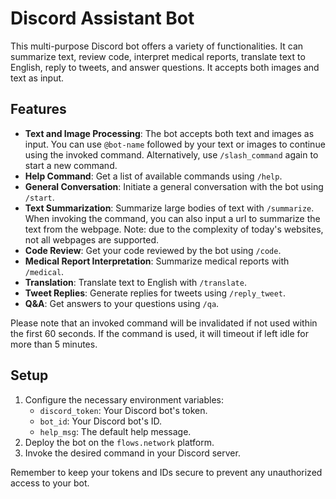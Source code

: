 # Discord Assistant Bot

This multi-purpose Discord bot offers a variety of functionalities. It can summarize text, review code, interpret medical reports, translate text to English, reply to tweets, and answer questions. It accepts both images and text as input.

## Features

- **Text and Image Processing**: The bot accepts both text and images as input. You can use `@bot-name` followed by your text or images to continue using the invoked command. Alternatively, use `/slash_command` again to start a new command.
- **Help Command**: Get a list of available commands using `/help`.
- **General Conversation**: Initiate a general conversation with the bot using `/start`.
- **Text Summarization**: Summarize large bodies of text with `/summarize`. When invoking the command, you can also input a url to summarize the text from the webpage. Note: due to the complexity of today's websites, not all webpages are supported.
- **Code Review**: Get your code reviewed by the bot using `/code`.
- **Medical Report Interpretation**: Summarize medical reports with `/medical`.
- **Translation**: Translate text to English with `/translate`.
- **Tweet Replies**: Generate replies for tweets using `/reply_tweet`.
- **Q&A**: Get answers to your questions using `/qa`.

Please note that an invoked command will be invalidated if not used within the first 60 seconds. If the command is used, it will timeout if left idle for more than 5 minutes.

## Setup

1. Configure the necessary environment variables:
   - `discord_token`: Your Discord bot's token.
   - `bot_id`: Your Discord bot's ID.
   - `help_msg`: The default help message.
2. Deploy the bot on the `flows.network` platform.
3. Invoke the desired command in your Discord server. 

Remember to keep your tokens and IDs secure to prevent any unauthorized access to your bot.